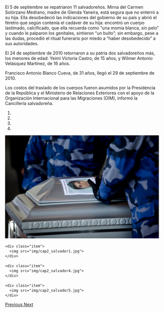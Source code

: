 <p>El 5 de septiembre se repatriaron 11 salvadoreños. Mirna del Carmen Solórzano Medrano, madre de Glenda Yaneira, está segura que no enterró a su hija. Ella desobedeció las indicaciones del gobierno de su país y abrió el féretro que según contenía el cadáver de su hija: encontró un cuerpo lastimado, calcificado, que ella recuerda como “una momia blanca, sin pelo” y cuando le palparon los genitales, sintieron “un bulto”; sin embargo, pese a las dudas, procedió el ritual funerario por miedo a “haber desobedecido” a sus autoridades.</p>
<p>El 24 de septiembre de 2010 retornaron a su patria dos salvadoreños más, los menores de edad: Yeimi Victoria Castro, de 15 años, y Wilmer Antonio Velásquez Martínez, de 16 años.</p>
<p>Francisco Antonio Blanco Cueva, de 31 años, llegó el 29 de septiembre de 2010.</p>
<p>Los costos del traslado de los cuerpos fueron asumidos por la Presidencia de la República y el Ministerio de Relaciones Exteriores con el apoyo de la Organización Internacional para las Migraciones (OIM), informó la Cancillería salvadoreña.</p>

<div id="svCarousel" class="carousel slide" data-ride="carousel">
  <!-- Indicators -->
  <ol class="carousel-indicators">
    <li data-target="#svCarousel" data-slide-to="0" class="active"></li>
    <li data-target="#svCarousel" data-slide-to="1"></li>
    <li data-target="#svCarousel" data-slide-to="2"></li>
    <li data-target="#svCarousel" data-slide-to="3"></li>
  </ol>

  <!-- Wrapper for slides -->
  <div class="carousel-inner" role="listbox">
    <div class="item active">
      <img src="img/cap2_salvador3.jpg">
    </div>

    <div class="item">
      <img src="img/cap2_salvador1.jpg">
    </div>

    <div class="item">
      <img src="img/cap2_salvador4.jpg">
    </div>

    <div class="item">
      <img src="img/cap2_salvador5.jpg">
    </div>
  </div>

  <!-- Left and right controls -->
  <a class="left carousel-control" href="#svCarousel" role="button" data-slide="prev">
    <span class="glyphicon glyphicon-chevron-left" aria-hidden="true"></span>
    <span class="sr-only">Previous</span>
  </a>
  <a class="right carousel-control" href="#svCarousel" role="button" data-slide="next">
    <span class="glyphicon glyphicon-chevron-right" aria-hidden="true"></span>
    <span class="sr-only">Next</span>
  </a>
</div>
